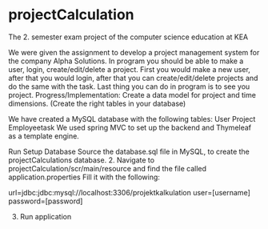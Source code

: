 # projectCalculation
The 2. semester exam project of the computer science education at KEA

We were given the assignment to develop a project management system for the company Alpha Solutions.
In program you should be able to make a user, login, create/edit/delete a project.
First you would make a new user, after that you would login, after that you can create/edit/delete projects and do the same with the task.
Last thing you can do in program is to see you project.
Progress/Implementation:
 Create a data model for project and time dimensions. (Create the right tables in your database)

We have created a MySQL database with the following tables:
User
Project
Employeetask
We used spring MVC to set up the backend and Thymeleaf as a template engine.

Run
Setup Database
Source the database.sql file in MySQL, to create the projectCalculations database.
2. Navigate to projectCalculation/scr/main/resource and find the file called application.properties
Fill it with the following:

url=jdbc:jdbc:mysql://localhost:3306/projektkalkulation
user=[username]
password=[password]

3. Run application

